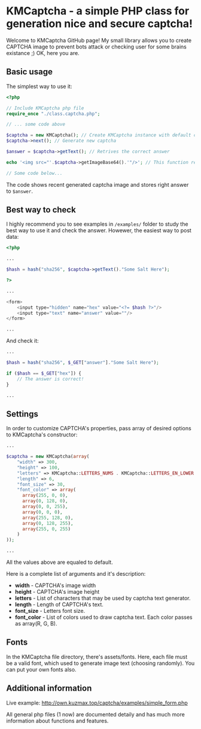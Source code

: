 # KMCaptcha - a simple PHP class for generation nice and secure captcha!

Welcome to KMCaptcha GitHub page! My small library allows you to create CAPTCHA image to prevent bots attack or checking user for some brains existance ;) OK, here you are.

## Basic usage
The simplest way to use it:
```php
<?php

// Include KMCaptcha php file
require_once "./class.captcha.php";

// ... some code above

$captcha = new KMCaptcha(); // Create KMCaptcha instance with default configuration
$captcha->next(); // Generate new captcha

$answer = $captcha->getText(); // Retrives the correct answer

echo '<img src="'.$captcha->getImageBase64().'"/>'; // This function returns base64 image representation

// Some code below...
```
The code shows recent generated captcha image and stores right answer to `$answer`.

## Best way to check

I highly recommend you to see examples in `/examples/` folder to study the best way to use it and check the answer. Howewer, the easiest way to post data:
```php
<?php

...

$hash = hash("sha256", $captcha->getText()."Some Salt Here");

?>

...

<form>
    <input type="hidden" name="hex" value="<?= $hash ?>"/>
    <input type="text" name="answer" value=""/>
</form>

...
```
And check it:
```php
...

$hash = hash("sha256", $_GET["answer"]."Some Salt Here");

if ($hash == $_GET["hex"]) {
    // The answer is correct!
}

...
```

## Settings
In order to customize CAPTCHA's properties, pass array of desired options to KMCaptcha's constructor:
```php
...

$captcha = new KMCaptcha(array(
    "width" => 300,
    "height" => 100,
    "letters" => KMCaptcha::LETTERS_NUMS . KMCaptcha::LETTERS_EN_LOWER . KMCaptcha::LETTERS_EN_UPPER,
    "length" => 6,
    "font_size" => 30,
    "font_color" => array(
      array(255, 0, 0),
      array(0, 128, 0),
      array(0, 0, 255),
      array(0, 0, 0),
      array(255, 128, 0),
      array(0, 128, 255),
      array(255, 0, 255)
    )
));

...
```
All the values above are equaled to default.

Here is a complete list of arguments and it's description:
* **width** - CAPTCHA's image width
* **height** - CAPTCHA's image height
* **letters** - List of characters that may be used by captcha text generator.
* **length** - Length of CAPTCHA's text.
* **font_size** - Letters font size.
* **font_color** - List of colors used to draw captcha text. Each color passes as array(R, G, B).

## Fonts
In the KMCaptcha file directory, there's assets/fonts. Here, each file must be a valid font, which used to generate image text (choosing randomly). You can put your own fonts also.

## Additional information
Live example: http://own.kuzmax.top/captcha/examples/simple_form.php

All general php files (1 now) are documented detaily and has much more information about functions and features.
